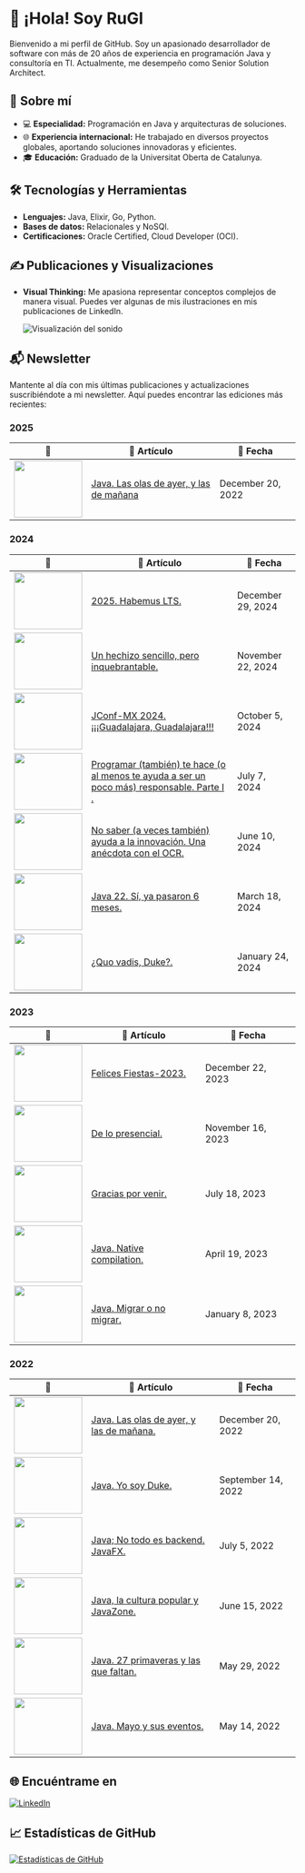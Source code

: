 # 👋 ¡Hola! Soy RuGI

Bienvenido a mi perfil de GitHub. Soy un apasionado desarrollador de software con más de 20 años de experiencia en programación Java y consultoría en TI. Actualmente, me desempeño como Senior Solution Architect.

## 🚀 Sobre mí

- 💻 **Especialidad:** Programación en Java y arquitecturas de soluciones.
- 🌐 **Experiencia internacional:** He trabajado en diversos proyectos globales, aportando soluciones innovadoras y eficientes.
- 🎓 **Educación:** Graduado de la Universitat Oberta de Catalunya.

## 🛠️ Tecnologías y Herramientas

- **Lenguajes:** Java, Elixir, Go, Python.
- **Bases de datos:** Relacionales y NoSQl.
- **Certificaciones:** Oracle Certified, Cloud Developer (OCI).

## ✍️ Publicaciones y Visualizaciones

- **Visual Thinking:** Me apasiona representar conceptos complejos de manera visual. Puedes ver algunas de mis ilustraciones en mis publicaciones de LinkedIn.

  ![Visualización del sonido](https://media.giphy.com/media/qgQUggAC3Pfv687qPC/giphy.gif)

## 📬 Newsletter

Mantente al día con mis últimas publicaciones y actualizaciones suscribiéndote a mi newsletter. Aquí puedes encontrar las ediciones más recientes:

### 2025
| 📌 | 📖 Artículo | 📅 Fecha |
|----|-----------|---------|
| <img src="https://media.licdn.com/dms/image/v2/D5612AQE_-RV6bhH1Bw/article-cover_image-shrink_600_2000/article-cover_image-shrink_600_2000/0/1671543067243?e=1746662400&v=beta&t=8l0Fi2H2bnpNjeE7uZbWzw3daBheIhhNHFtH8izKcpo" width="120" height="100"> | [Java. Las olas de ayer, y las de mañana](https://www.linkedin.com/pulse/java-las-olas-de-ayer-y-ma%C3%B1ana-isaac-ruiz-guerra/) | December 20, 2022 |
### 2024
| 📌 | 📖 Artículo | 📅 Fecha |
|----|-----------|---------|
| <img src="https://media.licdn.com/dms/image/v2/D4E12AQGzaSuulhWKRw/article-cover_image-shrink_720_1280/article-cover_image-shrink_720_1280/0/1735451230515?e=1746662400&v=beta&t=XGfdaWplD4RAPmn3zVhjY__2GRd8EeGD9ZKHYffUAM8" width="120" height="100"> | [2025. Habemus LTS.](https://www.linkedin.com/pulse/2025-habemus-lts-isaac-ruiz-guerra-yfxae/) | December 29, 2024 |
| <img src="https://media.licdn.com/dms/image/v2/D4E12AQHAuz1dZlBb1A/article-cover_image-shrink_720_1280/article-cover_image-shrink_720_1280/0/1732037817986?e=1746662400&v=beta&t=mLF59XvTSrkhdziOmV04D4KZ_2KyyMFusAbytSDXvhA" width="120" height="100"> | [Un hechizo sencillo, pero inquebrantable.](https://www.linkedin.com/pulse/un-hechizo-sencillo-pero-inquebrantable-isaac-ruiz-guerra-pggmf/) | November 22, 2024 |
| <img src="https://media.licdn.com/dms/image/v2/D4E12AQGRlm3DomzN-g/article-cover_image-shrink_720_1280/article-cover_image-shrink_720_1280/0/1727585762681?e=1746662400&v=beta&t=yHrrv4DNsmYjD7gcSwlDQrwjMcbvEr3ycWCGiILHJB8" width="120" height="100"> | [JConf-MX 2024. ¡¡¡Guadalajara, Guadalajara!!!](https://www.linkedin.com/pulse/jconf-mx-2024-guadalajara-guadalara-isaac-ruiz-guerra-ormye/) | October 5, 2024 |
| <img src="https://media.licdn.com/dms/image/v2/D4E12AQFg8OF97uaPZA/article-cover_image-shrink_720_1280/article-cover_image-shrink_720_1280/0/1720325332036?e=1746662400&v=beta&t=OdvD9v3-jLJrqo2R_ljtCQPyuHYpNHb-mvQ2mRO04Co" width="120" height="100"> | [Programar (también) te hace (o al menos te ayuda a ser un poco más) responsable. Parte I .](https://www.linkedin.com/pulse/programar-tambi%C3%A9n-te-hace-o-al-menos-ayuda-ser-un-poco-ruiz-guerra-agz8e/) | July 7, 2024 |
| <img src="https://media.licdn.com/dms/image/v2/D4E12AQHvlfLiL_WIIA/article-cover_image-shrink_720_1280/article-cover_image-shrink_720_1280/0/1721186083930?e=1746662400&v=beta&t=vQLaY8CQ9V_pay3d4eKU8V085bdiwaNbeg1YPjtFEvQ" width="120" height="100"> | [No saber (a veces también) ayuda a la innovación. Una anécdota con el OCR.](https://www.linkedin.com/pulse/saber-veces-tambi%C3%A9n-ayuda-la-innovaci%C3%B3n-una-an%C3%A9cdota-con-ruiz-guerra-o0dje/) | June 10, 2024 |
| <img src="https://media.licdn.com/dms/image/v2/D4E12AQERPWfkA1rorg/article-cover_image-shrink_720_1280/article-cover_image-shrink_720_1280/0/1710769311541?e=1746662400&v=beta&t=jE-C2R-RQWLLLuzg1rQ5TfzBF8XArPIrw0shZf2wS78" width="120" height="100"> | [Java 22. Sí, ya pasaron 6 meses.](https://www.linkedin.com/pulse/java-22-s%C3%AD-ya-pasaron-6-meses-isaac-ruiz-guerra-ehqge/) | March 18, 2024 |
| <img src="https://media.licdn.com/dms/image/v2/D4E12AQHE4-ZeiO2ymw/article-cover_image-shrink_720_1280/article-cover_image-shrink_720_1280/0/1706119513440?e=1746662400&v=beta&t=FcbOUI7t2LdNqg5-6ltLt1CqMxxD1PhTQgGv7Rb3Yb0" width="120" height="100"> | [¿Quo vadis, Duke?.](https://www.linkedin.com/pulse/quo-vadis-duke-isaac-ruiz-guerra-8sdpe/) | January 24, 2024 |
### 2023
| 📌 | 📖 Artículo | 📅 Fecha |
|----|-----------|---------|
| <img src="https://media.licdn.com/dms/image/v2/D4E12AQFwQ7_Jk8cqjw/article-cover_image-shrink_720_1280/article-cover_image-shrink_720_1280/0/1703292936923?e=1746662400&v=beta&t=iruRxggYSjtYGW7HFgEiWK6kkgh-nvVT3cQ8FGiyqrY" width="120" height="100"> | [Felices Fiestas-2023.](https://www.linkedin.com/pulse/felices-fiestas-2023-isaac-ruiz-guerra-uq2ne/) | December 22, 2023 |
| <img src="https://media.licdn.com/dms/image/v2/D4E12AQGd-58boN3A7A/article-cover_image-shrink_720_1280/article-cover_image-shrink_720_1280/0/1700164385002?e=1746662400&v=beta&t=mrQYTq5_xuk2NtIOeJTzpCV0enBARZDfTknWPGu3Vs4" width="120" height="100"> | [De lo presencial.](https://www.linkedin.com/pulse/de-lo-presencial-isaac-ruiz-guerra-g36ge/) | November 16, 2023 |
| <img src="https://media.licdn.com/dms/image/v2/D5612AQGYedIVjG7Wnw/article-cover_image-shrink_720_1280/article-cover_image-shrink_720_1280/0/1689700706172?e=1746662400&v=beta&t=4SuWFml5ySGaNqgWXRgjCVH6tw2L-JocYo0Gsg5KL94" width="120" height="100"> | [Gracias por venir.](https://www.linkedin.com/pulse/gracias-por-venir-isaac-ruiz-guerra/) | July 18, 2023|
| <img src="https://media.licdn.com/dms/image/v2/D5612AQFkjJlYfByfjA/article-cover_image-shrink_720_1280/article-cover_image-shrink_720_1280/0/1678683736135?e=1746662400&v=beta&t=HQ8xHbCiaSl7N2ef78DmPawp22Xfruo2oRfpGv173qc" width="120" height="100"> | [Java. Native compilation.](https://www.linkedin.com/pulse/java-native-compilation-isaac-ruiz-guerra/) | April 19, 2023 |
| <img src="https://media.licdn.com/dms/image/v2/D5612AQGGZaAa2mpXkQ/article-cover_image-shrink_720_1280/article-cover_image-shrink_720_1280/0/1671579045571?e=1746662400&v=beta&t=r-UgQoD4LsTXZHzE6SjlR4udUpTYdonFVRKWCIk6jdo" width="120" height="100"> | [Java. Migrar o no migrar.](https://www.linkedin.com/pulse/java-migrar-o-isaac-ruiz-guerra/) | January 8, 2023 |
### 2022
| 📌 | 📖 Artículo | 📅 Fecha |
|----|-----------|---------|
| <img src="https://media.licdn.com/dms/image/v2/D5612AQGYedIVjG7Wnw/article-cover_image-shrink_720_1280/article-cover_image-shrink_720_1280/0/1689700706172?e=1746662400&v=beta&t=4SuWFml5ySGaNqgWXRgjCVH6tw2L-JocYo0Gsg5KL94" width="120" height="100"> | [Java. Las olas de ayer, y las de mañana.](https://www.linkedin.com/pulse/java-las-olas-de-ayer-y-ma%C3%B1ana-isaac-ruiz-guerra/) | December 20, 2022 |
| <img src="https://media.licdn.com/dms/image/v2/D5612AQFWmQ6j78Vycg/article-cover_image-shrink_423_752/article-cover_image-shrink_423_752/0/1659146795590?e=1746662400&v=beta&t=SgmGDU-neJt7Vy_rH0mBKjJ3Vge2eZwLwekoBSuedak" width="120" height="100"> | [Java. Yo soy Duke.](https://www.linkedin.com/pulse/java-yo-soy-duke-isaac-ruiz-guerra/) | September 14, 2022 |
| <img src="https://media.licdn.com/dms/image/v2/D5612AQHKbmGMNw-l-w/article-cover_image-shrink_720_1280/article-cover_image-shrink_720_1280/0/1655907492912?e=1746662400&v=beta&t=8vdV8v0NTsC-WkTDQ3h2iv-YFHXzwbH9CFngEZGIWj4" width="120" height="100"> | [Java; No todo es backend. JavaFX.](https://www.linkedin.com/pulse/java-todo-es-backend-javafx-isaac-ruiz-guerra/) | July 5, 2022 |
| <img src="https://media.licdn.com/dms/image/v2/D4D12AQGz111tvThwkw/article-cover_image-shrink_600_2000/article-cover_image-shrink_600_2000/0/1655320707587?e=1746662400&v=beta&t=-bkq4IRDPUTxnFk14uvSywYUl7GyvYKdqGItW0VopNE" width="120" height="100"> | [Java, la cultura popular y JavaZone.](https://www.linkedin.com/pulse/java-la-cultura-popular-y-javazone-isaac-ruiz-guerra/) | June 15, 2022 |
| <img src="https://media.licdn.com/dms/image/v2/C5612AQERZsiMV1Pp0w/article-cover_image-shrink_423_752/article-cover_image-shrink_423_752/0/1652911638102?e=1746662400&v=beta&t=-Cgg6zLVyiSCQ16Ur4eqV9_SITyZHHEBTH5NSohWywU" width="120" height="100">| [Java. 27 primaveras y las que faltan.](https://www.linkedin.com/pulse/java-mayo-y-sus-eventos-isaac-ruiz-guerra/) | May 29, 2022 |
| <img src="https://media.licdn.com/dms/image/v2/C5612AQFpV7x6Mjg0-Q/article-cover_image-shrink_600_2000/article-cover_image-shrink_600_2000/0/1652546527173?e=1746662400&v=beta&t=Y4giOjbUxI0k-o6PQDnsFX345rg2vhQgC7mvJb-CFwY" width="120" height="100">| [Java. Mayo y sus eventos.](https://www.linkedin.com/pulse/java-mayo-y-sus-eventos-isaac-ruiz-guerra/) | May 14, 2022 |


## 🌐 Encuéntrame en

[![LinkedIn](https://img.shields.io/badge/LinkedIn-0077B5?style=for-the-badge&logo=linkedin&logoColor=white)](https://www.linkedin.com/in/isaacruizguerra/)

## 📈 Estadísticas de GitHub

[![Estadísticas de GitHub](https://github-readme-stats.vercel.app/api?username=isaacruizguerra&show_icons=true&theme=dracula)](https://github.com/anuraghazra/github-readme-stats)
